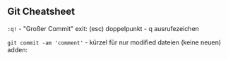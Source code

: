## Git Cheatsheet

`:q!` - "Großer Commit" exit: (esc) doppelpunkt - q ausrufezeichen

`git commit -am 'comment'` - kürzel für nur modified dateien (keine neuen) adden:
